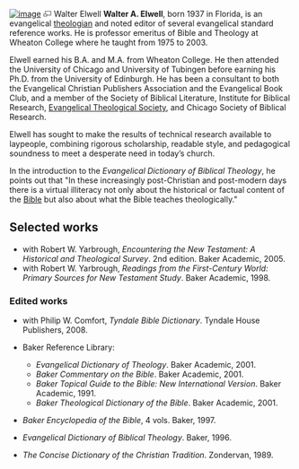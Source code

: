 [![image](images/1/10/Elwell.jpg)](http://www.theopedia.com/File:Elwell.jpg)
[![image](data:image/png;base64,iVBORw0KGgoAAAANSUhEUgAAAA8AAAALCAAAAACFLIiAAAAAAnRSTlMA/1uRIrUAAABPSURBVAjXY/j///+5vXDwjAHIr26ZAgXZe8H8a/+hoIcw/9nevdVL9+79DuPvzQYZFPUezu8BMZLXgkExnD8HAu6hqv//n+HZVjD4DuUDAKlChD3fj6aPAAAAAElFTkSuQmCC)](http://www.theopedia.com/File:Elwell.jpg "Enlarge")
Walter Elwell
**Walter A. Elwell**, born 1937 in Florida, is an evangelical
[theologian](Theologian "Theologian") and noted editor of several
evangelical standard reference works. He is professor emeritus of
Bible and Theology at Wheaton College where he taught from 1975 to
2003.

Elwell earned his B.A. and M.A. from Wheaton College. He then
attended the University of Chicago and University of Tubingen
before earning his Ph.D. from the University of Edinburgh. He has
been a consultant to both the Evangelical Christian Publishers
Association and the Evangelical Book Club, and a member of the
Society of Biblical Literature, Institute for Biblical Research,
[Evangelical Theological Society](Evangelical_Theological_Society "Evangelical Theological Society"),
and Chicago Society of Biblical Research.

Elwell has sought to make the results of technical research
available to laypeople, combining rigorous scholarship, readable
style, and pedagogical soundness to meet a desperate need in
today’s church.

In the introduction to the
*Evangelical Dictionary of Biblical Theology*, he points out that
"In these increasingly post-Christian and post-modern days there is
a virtual illiteracy not only about the historical or factual
content of the [Bible](Bible "Bible") but also about what the Bible
teaches theologically."

## Selected works

-   with Robert W. Yarbrough,
    *Encountering the New Testament: A Historical and Theological Survey*.
    2nd edition. Baker Academic, 2005.
-   with Robert W. Yarbrough,
    *Readings from the First-Century World: Primary Sources for New Testament Study*.
    Baker Academic, 1998.

### Edited works

-   with Philip W. Comfort, *Tyndale Bible Dictionary*. Tyndale
    House Publishers, 2008.
-   Baker Reference Library:
    -   *Evangelical Dictionary of Theology*. Baker Academic, 2001.
    -   *Baker Commentary on the Bible*. Baker Academic, 2001.
    -   *Baker Topical Guide to the Bible: New International Version*.
        Baker Academic, 1991.
    -   *Baker Theological Dictionary of the Bible*. Baker Academic,
        2001.

-   *Baker Encyclopedia of the Bible*, 4 vols. Baker, 1997.
-   *Evangelical Dictionary of Biblical Theology*. Baker, 1996.
-   *The Concise Dictionary of the Christian Tradition*. Zondervan,
    1989.



